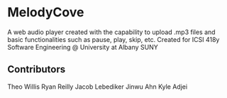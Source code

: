 # MelodyCove
A web audio player created with the capability to upload .mp3 files and basic functionalities such as pause, play, skip, etc.
Created for ICSI 418y Software Engineering @ University at Albany SUNY
## Contributors
Theo Willis 
Ryan Reilly 
Jacob Lebediker 
Jinwu Ahn
Kyle Adjei 
